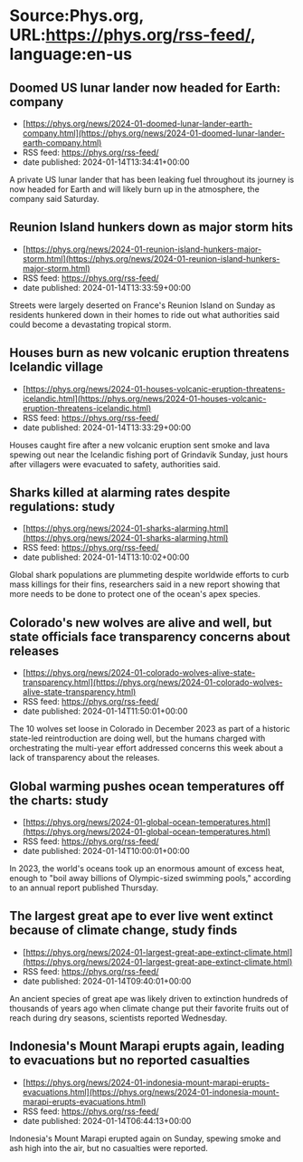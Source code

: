 # Source:Phys.org, URL:https://phys.org/rss-feed/, language:en-us

## Doomed US lunar lander now headed for Earth: company
 - [https://phys.org/news/2024-01-doomed-lunar-lander-earth-company.html](https://phys.org/news/2024-01-doomed-lunar-lander-earth-company.html)
 - RSS feed: https://phys.org/rss-feed/
 - date published: 2024-01-14T13:34:41+00:00

A private US lunar lander that has been leaking fuel throughout its journey is now headed for Earth and will likely burn up in the atmosphere, the company said Saturday.

## Reunion Island hunkers down as major storm hits
 - [https://phys.org/news/2024-01-reunion-island-hunkers-major-storm.html](https://phys.org/news/2024-01-reunion-island-hunkers-major-storm.html)
 - RSS feed: https://phys.org/rss-feed/
 - date published: 2024-01-14T13:33:59+00:00

Streets were largely deserted on France's Reunion Island on Sunday as residents hunkered down in their homes to ride out what authorities said could become a devastating tropical storm.

## Houses burn as new volcanic eruption threatens Icelandic village
 - [https://phys.org/news/2024-01-houses-volcanic-eruption-threatens-icelandic.html](https://phys.org/news/2024-01-houses-volcanic-eruption-threatens-icelandic.html)
 - RSS feed: https://phys.org/rss-feed/
 - date published: 2024-01-14T13:33:29+00:00

Houses caught fire after a new volcanic eruption sent smoke and lava spewing out near the Icelandic fishing port of Grindavik Sunday, just hours after villagers were evacuated to safety, authorities said.

## Sharks killed at alarming rates despite regulations: study
 - [https://phys.org/news/2024-01-sharks-alarming.html](https://phys.org/news/2024-01-sharks-alarming.html)
 - RSS feed: https://phys.org/rss-feed/
 - date published: 2024-01-14T13:10:02+00:00

Global shark populations are plummeting despite worldwide efforts to curb mass killings for their fins, researchers said in a new report showing that more needs to be done to protect one of the ocean's apex species.

## Colorado's new wolves are alive and well, but state officials face transparency concerns about releases
 - [https://phys.org/news/2024-01-colorado-wolves-alive-state-transparency.html](https://phys.org/news/2024-01-colorado-wolves-alive-state-transparency.html)
 - RSS feed: https://phys.org/rss-feed/
 - date published: 2024-01-14T11:50:01+00:00

The 10 wolves set loose in Colorado in December 2023 as part of a historic state-led reintroduction are doing well, but the humans charged with orchestrating the multi-year effort addressed concerns this week about a lack of transparency about the releases.

## Global warming pushes ocean temperatures off the charts: study
 - [https://phys.org/news/2024-01-global-ocean-temperatures.html](https://phys.org/news/2024-01-global-ocean-temperatures.html)
 - RSS feed: https://phys.org/rss-feed/
 - date published: 2024-01-14T10:00:01+00:00

In 2023, the world's oceans took up an enormous amount of excess heat, enough to "boil away billions of Olympic-sized swimming pools," according to an annual report published Thursday.

## The largest great ape to ever live went extinct because of climate change, study finds
 - [https://phys.org/news/2024-01-largest-great-ape-extinct-climate.html](https://phys.org/news/2024-01-largest-great-ape-extinct-climate.html)
 - RSS feed: https://phys.org/rss-feed/
 - date published: 2024-01-14T09:40:01+00:00

An ancient species of great ape was likely driven to extinction hundreds of thousands of years ago when climate change put their favorite fruits out of reach during dry seasons, scientists reported Wednesday.

## Indonesia's Mount Marapi erupts again, leading to evacuations but no reported casualties
 - [https://phys.org/news/2024-01-indonesia-mount-marapi-erupts-evacuations.html](https://phys.org/news/2024-01-indonesia-mount-marapi-erupts-evacuations.html)
 - RSS feed: https://phys.org/rss-feed/
 - date published: 2024-01-14T06:44:13+00:00

Indonesia's Mount Marapi erupted again on Sunday, spewing smoke and ash high into the air, but no casualties were reported.

